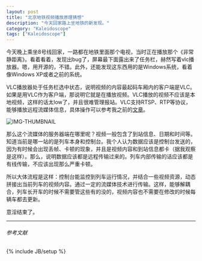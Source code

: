 ```yaml
---
layout: post
title: "北京地铁视频播放原理猜想"
description: "今天回家路上坐地铁的新发现。"
category: "Kaleidoscope"
tags: ["Kaleidoscope"]
---
```

 
今天晚上乘坐8号线回家，一路都在地铁里面那个电视，当时正在播放那个《非常静距离》。看着看着，发现出bug了，屏幕最下面露出来了任务栏，赫然写着vlc播放器。嗯，用开源的，不错。此外，还能发现这东西用的是Windows系统，看着像Windows XP或者之前的系统。

VLC播放器处于任务栏选中状态，说明视频的内容最起码车厢内的客户端是VLC。如果是用VLC作为客户端，那说明它就是在播放视频。VLC播放的视频不应该是本地视频，这样的话太low了，并且很难管理报站。VLC支持RTSP、RTP等协议，能够播放远程流媒体信息，具体操作可以参考我之前的[文章](http://blog.cyeam.com/postgraduate/2014/04/17/pager_prepare/#vlc)。

![IMG-THUMBNAIL](https://res.cloudinary.com/cyeam/image/upload/v1537933530/cyeam/5535219cjw1e4r3skxc9uj20qo0zk417.jpg)

那么这个流媒体的服务器端在哪里呢？视频一般包含了到站信息、日期和时间等。知道当前是哪一站的是列车本身和控制台。我个人认为数据应该是控制台发送的，因为有时候会出现丢帧、卡顿的现象，并且是视频内容和到站信息都卡（据我观察是这样）。那么，说明数据应该都是远程传输过来的。列车内部传输的话应该都是有线传输，不应该出现那么严重卡顿。

所以大体流程是这样：控制台能监控到列车运行情况，并结合一些视频资源，动态拼接出当前列车的视频内容。通过一定的流媒体技术进行传输。这样，能够解耦合，列车长开车的时候不需要管这些有的没的，视频内容也不需要在修改的时候每辆车都去更新。

意淫结束了。
 
---

###### *参考文献*

 
{% include JB/setup %}